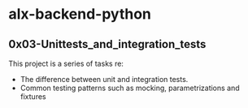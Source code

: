 # alx-backend-python

## 0x03-Unittests_and_integration_tests
This project is a series of tasks re:
  * The difference between unit and integration tests.
  * Common testing patterns such as mocking, parametrizations and fixtures
